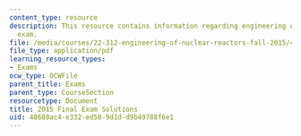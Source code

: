 ```yaml
---
content_type: resource
description: This resource contains information regarding engineering of nuclear reactors
  exam.
file: /media/courses/22-312-engineering-of-nuclear-reactors-fall-2015/48688ac4e332ed509d1dd9b49788f6e1_MIT22_312F15_final_2015Sol.pdf
file_type: application/pdf
learning_resource_types:
- Exams
ocw_type: OCWFile
parent_title: Exams
parent_type: CourseSection
resourcetype: Document
title: 2015 Final Exam Solutions
uid: 48688ac4-e332-ed50-9d1d-d9b49788f6e1
---
```


